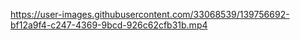 https://user-images.githubusercontent.com/33068539/139756692-bf12a9f4-c247-4369-9bcd-926c62cfb31b.mp4
